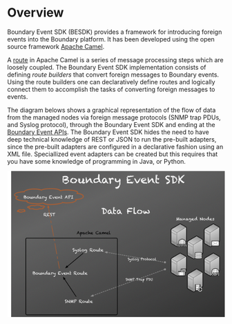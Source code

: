 Overview
========

Boundary Event SDK (BESDK) provides a framework for introducing foreign events into the Boundary platform. It has been developed using the open source framework [Apache Camel](http://camel.apache.com).

A [route](http://camel.apache.org/routes.html) in Apache Camel is a series of message processing steps which are loosely coupled. The Boundary Event SDK implementation
consists of defining _route builders_ that convert foreign messages to Boundary events. Using the route builders one can declaratively define routes and logically
connect them to accomplish the tasks of converting foreign messages to events.

The diagram belows shows a graphical representation of the flow of data from the managed nodes via foreign message protocols (SNMP trap PDUs, and Syslog protocol), through
the Boundary Event SDK and ending at the [Boundary Event APIs](https://app.boundary.com/docs/events_api). The Boundary Event SDK hides the need to have deep technical knowledge
of REST or JSON to run the pre-built adapters, since the pre-built adapters are configured in a declarative fashion using an XML file. Speciallized event adapters can be created
but this requires that you have some knowledge of programming in Java, or Python.


![Boundary SDK Data Flow](images/besdk-data-flow.png "Boundary SDK Data Flow")


